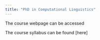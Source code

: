 ```yaml
---
title: "PhD in Computational Linguistics"
---
```

The course webpage can be accessed 

The course syllabus can be found [here]
